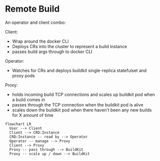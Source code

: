 # Remote Build

An operator and client combo:

Client:
- Wrap around the docker CLI
- Deploys CRs into the cluster to represent a build instance
- passes build args through to docker CLI

Operator:
- Watches for CRs and deploys buildkit single-replica statefulset and proxy pods

Proxy:
- holds incoming build TCP connections and scales up buildkit pod when a build comes in
- passes through the TCP connection when the buildkit pod is alive
- scales down the buildkit pod when there haven't been any new builds for X amount of time

```mermaid
flowchart LR
  User --> Client
  Client --> CRD:Instance
  CRD:Instance -- read by --> Operator 
  Operator -- manage --> Proxy
  Client --> Proxy
  Proxy -- pass through --> BuildKit
  Proxy -- scale up / down --> BuildKit

```
